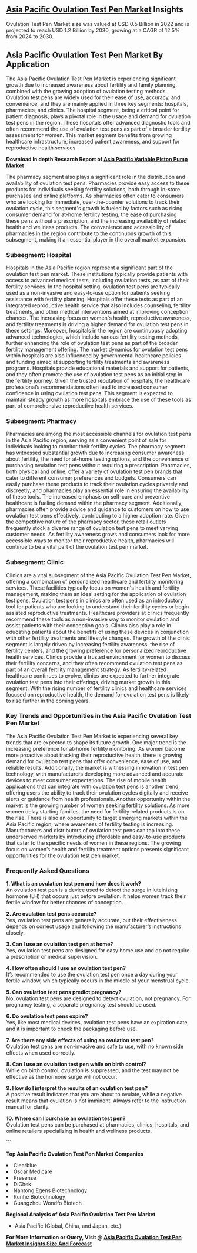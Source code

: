 <h2><a href="https://www.verifiedmarketreports.com/download-sample/?rid=381016&amp;utm_source=Github-Feb&amp;utm_medium=219" target="_blank">Asia Pacific Ovulation Test Pen Market</a> Insights</h2><p>Ovulation Test Pen Market size was valued at USD 0.5 Billion in 2022 and is projected to reach USD 1.2 Billion by 2030, growing at a CAGR of 12.5% from 2024 to 2030.</p><p><h2>Asia Pacific Ovulation Test Pen Market By Application</h2> <p>The Asia Pacific Ovulation Test Pen Market is experiencing significant growth due to increased awareness about fertility and family planning, combined with the growing adoption of ovulation testing methods. Ovulation test pens are widely used for their ease of use, accuracy, and convenience, and they are mainly applied in three key segments: hospitals, pharmacies, and clinics. The hospital segment, being a critical point for patient diagnosis, plays a pivotal role in the usage and demand for ovulation test pens in the region. These hospitals offer advanced diagnostic tools and often recommend the use of ovulation test pens as part of a broader fertility assessment for women. This market segment benefits from growing healthcare infrastructure, increased patient awareness, and support for reproductive health services. <p><strong>Download In depth Research Report of <a href="https://www.verifiedmarketreports.com/download-sample/?rid=236118&amp;utm_source=Pulse-Dec&amp;utm_medium=219" target="_blank">Asia Pacific Variable Piston Pump Market</a></strong></p> The pharmacy segment also plays a significant role in the distribution and availability of ovulation test pens. Pharmacies provide easy access to these products for individuals seeking fertility solutions, both through in-store purchases and online platforms. As pharmacies often cater to consumers who are looking for immediate, over-the-counter solutions to track their ovulation cycle, this segment's growth is fueled by factors such as rising consumer demand for at-home fertility testing, the ease of purchasing these pens without a prescription, and the increasing availability of related health and wellness products. The convenience and accessibility of pharmacies in the region contribute to the continuous growth of this subsegment, making it an essential player in the overall market expansion. <h3>Subsegment: Hospital</h3> <p>Hospitals in the Asia Pacific region represent a significant part of the ovulation test pen market. These institutions typically provide patients with access to advanced medical tests, including ovulation tests, as part of their fertility services. In the hospital setting, ovulation test pens are typically used as a non-invasive and easy-to-use option for patients seeking assistance with fertility planning. Hospitals offer these tests as part of an integrated reproductive health service that also includes counseling, fertility treatments, and other medical interventions aimed at improving conception chances. The increasing focus on women's health, reproductive awareness, and fertility treatments is driving a higher demand for ovulation test pens in these settings. Moreover, hospitals in the region are continuously adopting advanced technologies, which include various fertility testing methods, further enhancing the role of ovulation test pens as part of the broader fertility management offering. The market dynamics for ovulation test pens within hospitals are also influenced by governmental healthcare policies and funding aimed at supporting fertility treatments and awareness programs. Hospitals provide educational materials and support for patients, and they often promote the use of ovulation test pens as an initial step in the fertility journey. Given the trusted reputation of hospitals, the healthcare professional’s recommendations often lead to increased consumer confidence in using ovulation test pens. This segment is expected to maintain steady growth as more hospitals embrace the use of these tools as part of comprehensive reproductive health services. <h3>Subsegment: Pharmacy</h3> <p>Pharmacies are among the most accessible channels for ovulation test pens in the Asia Pacific region, serving as a convenient point of sale for individuals looking to monitor their fertility cycles. The pharmacy segment has witnessed substantial growth due to increasing consumer awareness about fertility, the need for at-home testing options, and the convenience of purchasing ovulation test pens without requiring a prescription. Pharmacies, both physical and online, offer a variety of ovulation test pen brands that cater to different consumer preferences and budgets. Consumers can easily purchase these products to track their ovulation cycles privately and discreetly, and pharmacies play an essential role in ensuring the availability of these tools. The increased emphasis on self-care and preventive healthcare is fueling demand within the pharmacy segment. Additionally, pharmacies often provide advice and guidance to customers on how to use ovulation test pens effectively, contributing to a higher adoption rate. Given the competitive nature of the pharmacy sector, these retail outlets frequently stock a diverse range of ovulation test pens to meet varying customer needs. As fertility awareness grows and consumers look for more accessible ways to monitor their reproductive health, pharmacies will continue to be a vital part of the ovulation test pen market. <h3>Subsegment: Clinic</h3> <p>Clinics are a vital subsegment of the Asia Pacific Ovulation Test Pen Market, offering a combination of personalized healthcare and fertility monitoring services. These facilities typically focus on women's health and fertility management, making them an ideal setting for the application of ovulation test pens. Ovulation test pens in clinics are often used as an introductory tool for patients who are looking to understand their fertility cycles or begin assisted reproductive treatments. Healthcare providers at clinics frequently recommend these tools as a non-invasive way to monitor ovulation and assist patients with their conception goals. Clinics also play a role in educating patients about the benefits of using these devices in conjunction with other fertility treatments and lifestyle changes. The growth of the clinic segment is largely driven by increasing fertility awareness, the rise of fertility centers, and the growing preference for personalized reproductive health services. Clinics provide a trusted environment for women to discuss their fertility concerns, and they often recommend ovulation test pens as part of an overall fertility management strategy. As fertility-related healthcare continues to evolve, clinics are expected to further integrate ovulation test pens into their offerings, driving market growth in this segment. With the rising number of fertility clinics and healthcare services focused on reproductive health, the demand for ovulation test pens is likely to rise further in the coming years. <h3>Key Trends and Opportunities in the Asia Pacific Ovulation Test Pen Market</h3> <p>The Asia Pacific Ovulation Test Pen Market is experiencing several key trends that are expected to shape its future growth. One major trend is the increasing preference for at-home fertility monitoring. As women become more proactive about tracking their reproductive health, there is growing demand for ovulation test pens that offer convenience, ease of use, and reliable results. Additionally, the market is witnessing innovation in test pen technology, with manufacturers developing more advanced and accurate devices to meet consumer expectations. The rise of mobile health applications that can integrate with ovulation test pens is another trend, offering users the ability to track their ovulation cycles digitally and receive alerts or guidance from health professionals. Another opportunity within the market is the growing number of women seeking fertility solutions. As more women delay starting families, the need for fertility-related products is on the rise. There is also an opportunity to target emerging markets within the Asia Pacific region, where awareness of fertility testing is increasing. Manufacturers and distributors of ovulation test pens can tap into these underserved markets by introducing affordable and easy-to-use products that cater to the specific needs of women in these regions. The growing focus on women’s health and fertility treatment options presents significant opportunities for the ovulation test pen market. <h3>Frequently Asked Questions</h3> <p><b>1. What is an ovulation test pen and how does it work?</b><br> An ovulation test pen is a device used to detect the surge in luteinizing hormone (LH) that occurs just before ovulation. It helps women track their fertile window for better chances of conception.</p> <p><b>2. Are ovulation test pens accurate?</b><br> Yes, ovulation test pens are generally accurate, but their effectiveness depends on correct usage and following the manufacturer’s instructions closely.</p> <p><b>3. Can I use an ovulation test pen at home?</b><br> Yes, ovulation test pens are designed for easy home use and do not require a prescription or medical supervision.</p> <p><b>4. How often should I use an ovulation test pen?</b><br> It’s recommended to use the ovulation test pen once a day during your fertile window, which typically occurs in the middle of your menstrual cycle.</p> <p><b>5. Can ovulation test pens predict pregnancy?</b><br> No, ovulation test pens are designed to detect ovulation, not pregnancy. For pregnancy testing, a separate pregnancy test should be used.</p> <p><b>6. Do ovulation test pens expire?</b><br> Yes, like most medical devices, ovulation test pens have an expiration date, and it is important to check the packaging before use.</p> <p><b>7. Are there any side effects of using an ovulation test pen?</b><br> Ovulation test pens are non-invasive and safe to use, with no known side effects when used correctly.</p> <p><b>8. Can I use an ovulation test pen while on birth control?</b><br> While on birth control, ovulation is suppressed, and the test may not be effective as the hormone surge will not occur.</p> <p><b>9. How do I interpret the results of an ovulation test pen?</b><br> A positive result indicates that you are about to ovulate, while a negative result means that ovulation is not imminent. Always refer to the instruction manual for clarity.</p> <p><b>10. Where can I purchase an ovulation test pen?</b><br> Ovulation test pens can be purchased at pharmacies, clinics, hospitals, and online retailers specializing in health and wellness products.</p> ```</p><p><strong>Top Asia Pacific Ovulation Test Pen Market Companies</strong></p><div data-test-id=""><p><li>Clearblue</li><li> Oscar Medicare</li><li> Presense</li><li> DiChek</li><li> Nantong Egens Biotechnology</li><li> Runhe Biotechnology</li><li> Guangzhou Wondfo Biotech</li></p><div><strong>Regional Analysis of&nbsp;Asia Pacific Ovulation Test Pen Market</strong></div><ul><li dir="ltr"><p dir="ltr">Asia Pacific (Global, China, and Japan, etc.)</p></li></ul><p><strong>For More Information or Query, Visit @&nbsp;</strong><strong><a href="https://www.verifiedmarketreports.com/product/ovulation-test-pen-market/?utm_source=Github-Feb&amp;utm_medium=219" target="_blank">Asia Pacific Ovulation Test Pen Market Insights Size And Forecast</a></strong></p></div><h2>&nbsp;</h2><div data-test-id="">&nbsp;</div>
